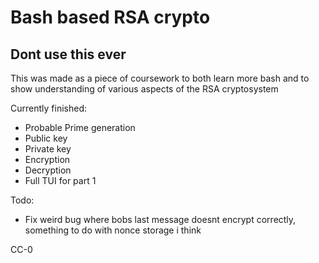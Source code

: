# Bash based RSA crypto
## Dont use this ever

This was made as a piece of coursework to both learn more bash and to show understanding of various aspects of the RSA cryptosystem

Currently finished:

* Probable Prime generation
* Public key
* Private key
* Encryption
* Decryption
* Full TUI for part 1

Todo:
* Fix weird bug where bobs last message doesnt encrypt correctly, something to do with nonce storage i think

CC-0
